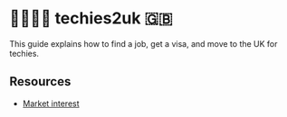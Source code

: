 # 👩‍💻👨‍💻 techies2uk 🇬🇧
This guide explains how to find a job, get a visa, and move to the UK for techies.

## Resources
- [Market interest](https://x.com/AndrewRedUK/status/1792873791573410238)
